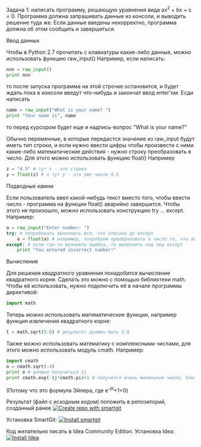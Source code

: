 Задача 1: написать программу, решающую уравнения вида ax<sup>2</sup> + bx + c = 0.
Программа должна запрашивать данные из консоли, и выводить решение туда же.
Если данные введены некорректно, программа должна об этом сообщить и завершиться.

 Ввод данных

Чтобы в Python 2.7 прочитать с клавиатуры какие-либо данные, можно использовать функцию raw_input()
Например, если написать:
```python
nnn = raw_input()
print nnn
```
то после запуска программа на этой строчке остановится, и будет ждать пока в консоли введут что-нибудь и закончат ввод enter'ом.
Есди написать
```python
name = raw_input("What is your name? ")
print "Your name is", name
```
то перед курсором будет еще и надпись-вопрос "What is your name?"

Обычно переменные, в которые передастся значение из raw_input будут иметь тип строки, и если нужно ввести цифры чтобы произвести с ними какие-либо математические действия - нужно строку преобразовать в число.
Для этого можно использовать функцию float()
Например
```python
z = "4.5" # тут z - это строка
y = float(z) # а тут y - это уже число 4.5
```
 Подводные камни

Если пользователь ввел какой-нибудь текст вместо того, чтобы ввести число - программа на функции float() аварийно завершится. Чтобы этого не произошло, можно использовать конструкцию try ... except. Например:
```python
a = raw_input("Enter number: ")
try: # попробовать выполнить все, что описано до except
	a = float(a) # например, попробуем преобразовать в число то, что ввели, и положить обратно в a
except: # если где-то возникла ошибка, то выполнить код под except
	print "You entered incorrect number!"
```

 Вычисления

Для решения квадратного уравнения понадобится вычисление квадратного корня. Сделать это можно с помощью библиотеки math. Чтобы её использовать, нужно подключить её в начале программы директивой:
```python
import math
```
Теперь можно использовать математические функции, например функция извлечения квадратного корня:
```python
t = math.sqrt(9.0) # результат должен быть 3.0
```
Также можно использовать математику с комплексными числами, для этого можно использовать модуль cmath. Например:
```python
import cmath
o = cmath.sqrt(-4)
print o # должно получиться 2j
print cmath.exp(-1j*cmath.pi)+1 # получится очень маленькое число, близкое к 0 (из-за погрешностей вычисления).
```
(Потому что это формула Эйлера, где e<sup>-jπ</sup>+1=0)

Результат (файл с исходным кодом) положить в репозиторий, созданный ранее
[![Create repo with smartgit](http://img.youtube.com/vi/eOjur6a-OL0/0.jpg)](https://www.youtube.com/watch?v=eOjur6a-OL0)

Установка SmartGit:
[![Install smartgit](http://img.youtube.com/vi/b2aC6c6DrMo/0.jpg)](https://www.youtube.com/watch?v=b2aC6c6DrMo)


Код желательно писать в Idea Community Edition. Установка Idea:
[![Install Idea](http://img.youtube.com/vi/pLhzq6HA6NI/0.jpg)](https://www.youtube.com/watch?v=pLhzq6HA6NI)
